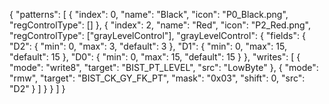 {
  "patterns": [
    {
      "index": 0,
      "name": "Black",
      "icon": "P0_Black.png",
      "regControlType": []
    },
    {
      "index": 2,
      "name": "Red",
      "icon": "P2_Red.png",
      "regControlType": ["grayLevelControl"],
      "grayLevelControl": {
        "fields": {
          "D2": { "min": 0, "max": 3, "default": 3 },
          "D1": { "min": 0, "max": 15, "default": 15 },
          "D0": { "min": 0, "max": 15, "default": 15 }
        },
        "writes": [
          { "mode": "write8", "target": "BIST_PT_LEVEL", "src": "LowByte" },
          { "mode": "rmw", "target": "BIST_CK_GY_FK_PT", "mask": "0x03", "shift": 0, "src": "D2" }
        ]
      }
    }
  ]
}